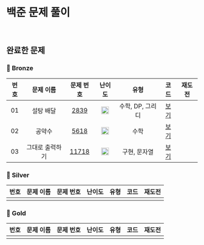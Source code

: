 백준 문제 풀이
==============================
<br>

## 완료한 문제

### 🥉 Bronze

|  번호  |  문제 이름  |  문제 번호  |  난이도  |  유형  |  코드  |  재도전  |
| :-----: | :-----: | :-----: | :-----: | :-----: | :-----: | :-----: |
| 01 | 설탕 배달 | [2839](https://www.acmicpc.net/problem/2839) | <img src="https://static.solved.ac/tier_small/5.svg" width="20px"/> | 수학, DP, 그리디 | [보기](./Bronze/BOJ2839.java) |  |
| 02 | 공약수 | [5618](https://www.acmicpc.net/problem/5618) | <img src="https://static.solved.ac/tier_small/3.svg" width="20px"/> | 수학 | [보기](./Bronze/BOJ5618.java) |  |
| 03 | 그대로 출력하기 | [11718](https://www.acmicpc.net/problem/11718) | <img src="https://static.solved.ac/tier_small/3.svg" width="20px"/> | 구현, 문자열 | [보기](./Bronze/BOJ11718.java) |  |

### 🥈 Silver

|  번호  |  문제 이름  |  문제 번호  |  난이도  |  유형  |  코드  |  재도전  |
| :-----: | :-----: | :-----: | :-----: | :-----: | :-----: | :-----: |
|  |  |  |  |  |  |  |

### 🥇 Gold

|  번호  |  문제 이름  |  문제 번호  |  난이도  |  유형  |  코드  |  재도전  |
| :-----: | :-----: | :-----: | :-----: | :-----: | :-----: | :-----: |
|  |  |  |  |  |  |  |

[도전신청]: https://img.shields.io/badge/-도전신청-fd9090
[도전완료]: https://img.shields.io/badge/-도전완료-86b4f9
[다른버전]: https://img.shields.io/badge/-다른버전-646eff

[Bronze5]: https://static.solved.ac/tier_small/1.svg
[Bronze4]: https://static.solved.ac/tier_small/2.svg
[Bronze3]: https://static.solved.ac/tier_small/3.svg
[Bronze2]: https://static.solved.ac/tier_small/4.svg
[Bronze1]: https://static.solved.ac/tier_small/5.svg
[Silver5]: https://static.solved.ac/tier_small/6.svg
[Silver4]: https://static.solved.ac/tier_small/7.svg
[Silver3]: https://static.solved.ac/tier_small/8.svg
[Silver2]: https://static.solved.ac/tier_small/9.svg
[Silver1]: https://static.solved.ac/tier_small/10.svg
[Gold5]: https://static.solved.ac/tier_small/11.svg
[Gold4]: https://static.solved.ac/tier_small/12.svg
[Gold3]: https://static.solved.ac/tier_small/13.svg
[Gold2]: https://static.solved.ac/tier_small/14.svg
[Gold1]: https://static.solved.ac/tier_small/15.svg